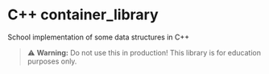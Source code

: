# C++ container_library
School implementation of some data structures in C++

> ⚠️ **Warning:** Do not use this in production! This library is for education purposes only.
